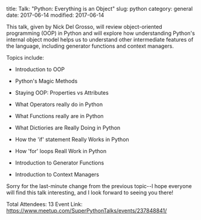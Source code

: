title: Talk: "Python: Everything is an Object"
slug: python
category: general
date: 2017-06-14
modified: 2017-06-14

This talk, given by Nick Del Grosso, will review object-oriented programming (OOP) in Python and will explore how understanding Python's internal object model helps us to understand other intermediate features of the language, including generator functions and context managers.

Topics include:

- Introduction to OOP

- Python's Magic Methods

- Staying OOP: Properties vs Attributes

- What Operators really do in Python

- What Functions really are in Python

- What Dictiories are Really Doing in Python

- How the 'if' statement Really Works in Python

- How 'for' loops Reall Work in Python

- Introduction to Generator Functions

- Introduction to Context Managers

Sorry for the last-minute change from the previous topic--I hope everyone will find this talk interesting, and I look forward to seeing you there!

Total Attendees: 13
Event Link: https://www.meetup.com/SuperPythonTalks/events/237848841/

